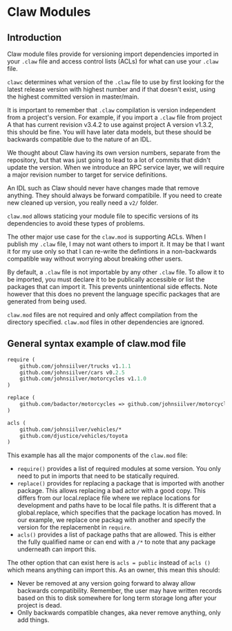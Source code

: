 # Claw Modules

## Introduction

Claw module files provide for versioning import dependencies imported in your `.claw` file and access control lists (ACLs) for what can use your `.claw` file.

`clawc` determines what version of the `.claw` file to use by first looking for the latest release version with highest number and if that doesn't exist, using the highest committed version in master/main. 

It is important to remember that `.claw` compilation is version independent from a project's version. For example, if you import a `.claw` file from project A that has current revision v3.4.2 to use against project A version v1.3.2, this should be fine. You will have later data models, but these should be backwards compatible due to the nature of an IDL. 

We thought about Claw having its own version numbers, separate from the repository, but that was just going to lead to a lot of commits that didn't update the version. When we introduce an RPC service layer, we will require a major revision number to target for service definitions.

An IDL such as Claw should never have changes made that remove anything. They should always be forward compatibile. If you need to create new cleaned up version, you really need a `v2/` folder.

`claw.mod` allows staticing your module file to specific versions of its dependencies to avoid these types of problems. 

The other major use case for the `claw.mod` is supporting ACLs. When I publish my `.claw` file, I may not want others to import it. It may be that I want it for my use only so that I can re-write the defintions in a non-backwards compatible way without worrying about breaking other users. 

By default, a `.claw` file is not importable by any other `.claw` file. To allow it to be imported, you must declare it to be publically accessible or list the packages that can import it. This prevents unintentional side effects. Note however that this does no prevent the language specific packages that are generated from being used.

`claw.mod` files are not required and only affect compilation from the directory specified. `claw.mod` files in other dependencies are ignored.

## General syntax example of claw.mod file

```claw.mod
require (
	github.com/johnsiilver/trucks v1.1.1
	github.com/johnsiilver/cars v0.2.5
	github.com/johnsiilver/motorcycles v1.1.0
)

replace (
	github.com/badactor/motorcycles => github.com/johnsiilver/motorcycles
)

acls (
	github.com/johnsiilver/vehicles/*
	github.com/djustice/vehicles/toyota
)
```

This example has all the major components of the `claw.mod` file:

* `require()` provides a list of required modules at some version. You only need to put in imports that need to be statically required.
* `replace()` provides for replacing a package that is imported with another package. This allows replacing a bad actor with a good copy. This differs from our local.replace file where
we replace locations for development and paths have to be local file paths. It is different that a global.replace, which specifies that the package location has moved. In our example, we replace one packag with another and specify the version for the replacemenbt in `require`.
* `acls()` provides a list of package paths that are allowed. This is either the fully qualified name or can end with a `/*` to note that any package underneath can import this.

The other option that can exist here is `acls = public` instead of `acls ()` which means anything can import this. As an owner, this mean this should:

* Never be removed at any version going forward to alway allow backwards compatibility. Remember, the user may have written records based on this to disk somewhere for long term storage long after your project is dead.
* Onlly backwards compatible changes, aka never remove anything, only add things.